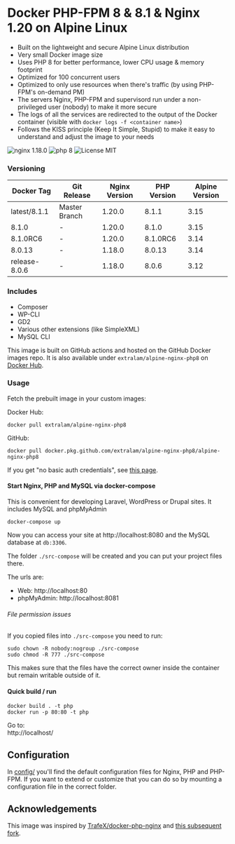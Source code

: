 # Docker PHP-FPM 8 & 8.1 & Nginx 1.20 on Alpine Linux

* Built on the lightweight and secure Alpine Linux distribution
* Very small Docker image size 
* Uses PHP 8 for better performance, lower CPU usage & memory footprint
* Optimized for 100 concurrent users
* Optimized to only use resources when there's traffic (by using PHP-FPM's on-demand PM)
* The servers Nginx, PHP-FPM and supervisord run under a non-privileged user (nobody) to make it more secure
* The logs of all the services are redirected to the output of the Docker container (visible with `docker logs -f <container name>`)
* Follows the KISS principle (Keep It Simple, Stupid) to make it easy to understand and adjust the image to your needs

![nginx 1.18.0](https://img.shields.io/badge/nginx-1.18-brightgreen.svg)
![php 8](https://img.shields.io/badge/php-8-brightgreen.svg)
![License MIT](https://img.shields.io/badge/license-MIT-blue.svg)

### Versioning
| Docker Tag | Git Release | Nginx Version | PHP Version | Alpine Version |
|-----|-------|-----|--------|--------|
| latest/8.1.1 | Master Branch |1.20.0 | 8.1.1 | 3.15 |
| 8.1.0 | - |1.20.0 | 8.1.0 | 3.15 |
| 8.1.0RC6 | - |1.20.0 | 8.1.0RC6 | 3.14 |
| 8.0.13 | - |1.18.0 | 8.0.13 | 3.14 |
| release-8.0.6 | - |1.18.0 | 8.0.6 | 3.12 |


### Includes

* Composer
* WP-CLI
* GD2
* Various other extensions (like SimpleXML)
* MySQL CLI

This image is built on GitHub actions and hosted on the GitHub Docker images repo. It is also available under `extralam/alpine-nginx-php8` on [Docker Hub](https://hub.docker.com/r/extralam/alpine-nginx-php8).

### Usage

Fetch the prebuilt image in your custom images:

Docker Hub:

```
docker pull extralam/alpine-nginx-php8
```

GitHub:
```
docker pull docker.pkg.github.com/extralam/alpine-nginx-php8/alpine-nginx-php8
```

If you get "no basic auth credentials", see [this page](https://docs.github.com/en/free-pro-team@latest/packages/using-github-packages-with-your-projects-ecosystem/configuring-docker-for-use-with-github-packages).

#### Start Nginx, PHP and MySQL via docker-compose

This is convenient for developing Laravel, WordPress or Drupal sites. It includes MySQL and phpMyAdmin

```
docker-compose up
```

Now you can access your site at http://localhost:8080 and the MySQL database at `db:3306`.

The folder `./src-compose` will be created and you can put your project files there.

The urls are:
* Web: http://localhost:80
* phpMyAdmin: http://localhost:8081

###### File permission issues

If you copied files into `./src-compose` you need to run:

```
sudo chown -R nobody:nogroup ./src-compose
sudo chmod -R 777 ./src-compose
```

This makes sure that the files have the correct owner inside the container but remain writable outside of it.

#### Quick build / run

```
docker build . -t php 
docker run -p 80:80 -t php
```

Go to:  
http://localhost/

## Configuration
In [config/](config/) you'll find the default configuration files for Nginx, PHP and PHP-FPM.
If you want to extend or customize that you can do so by mounting a configuration file in the correct folder.

## Acknowledgements

This image was inspired by [TrafeX/docker-php-nginx](https://github.com/TrafeX/docker-php-nginx) and [this subsequent fork](https://github.com/khromov/docker-php-nginx).
